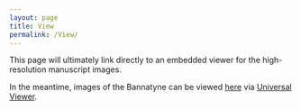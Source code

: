 ```yaml
---
layout: page
title: View
permalink: /View/
---
```


This page will ultimately link directly to an embedded viewer for the high-resolution manuscript images.

In the meantime, images of the Bannatyne can be viewed [here](http://universalviewer.io/uv.html?manifest=https://view.nls.uk/manifest/7446/74466548/manifest.json) via [Universal Viewer](http://universalviewer.io).
